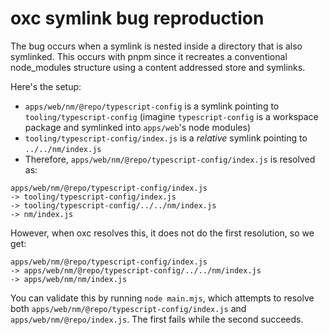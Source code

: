 # oxc symlink bug reproduction

The bug occurs when a symlink is nested inside a directory that is also symlinked.
This occurs with pnpm since it recreates a conventional node_modules structure using
a content addressed store and symlinks.

Here's the setup:

- `apps/web/nm/@repo/typescript-config` is a symlink pointing to `tooling/typescript-config` (imagine `typescript-config` is a workspace package and symlinked into `apps/web`'s node modules)
- `tooling/typescript-config/index.js` is a _relative_ symlink pointing to `../../nm/index.js`
- Therefore, `apps/web/nm/@repo/typescript-config/index.js` is resolved as:

```
apps/web/nm/@repo/typescript-config/index.js
-> tooling/typescript-config/index.js
-> tooling/typescript-config/../../nm/index.js
-> nm/index.js
```

However, when oxc resolves this, it does not do the first resolution, so we get:

```
apps/web/nm/@repo/typescript-config/index.js
-> apps/web/nm/@repo/typescript-config/../../nm/index.js
-> apps/web/nm/nm/index.js
```

You can validate this by running `node main.mjs`, which attempts to resolve
both `apps/web/nm/@repo/typescript-config/index.js` and `apps/web/nm/@repo/index.js`.
The first fails while the second succeeds.

